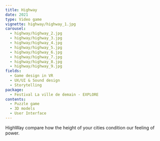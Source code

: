 ```yaml
---
title: Highway
date: 2021
type: Video game
vignette: highway/highway_1.jpg
carousel:
  - highway/highway_2.jpg
  - highway/highway_3.jpg
  - highway/highway_4.jpg
  - highway/highway_5.jpg
  - highway/highway_6.jpg
  - highway/highway_7.jpg
  - highway/highway_8.jpg
  - highway/highway_9.jpg
fields:
  - Game design in VR
  - UX/UI & Sound design
  - Storytelling
package:
  - Festival La ville de demain - EXPLORE 
contents:
  - Puzzle game
  - 3D models
  - User Interface
---
```

HighWay compare how the height of your cities condition our feeling of power.
